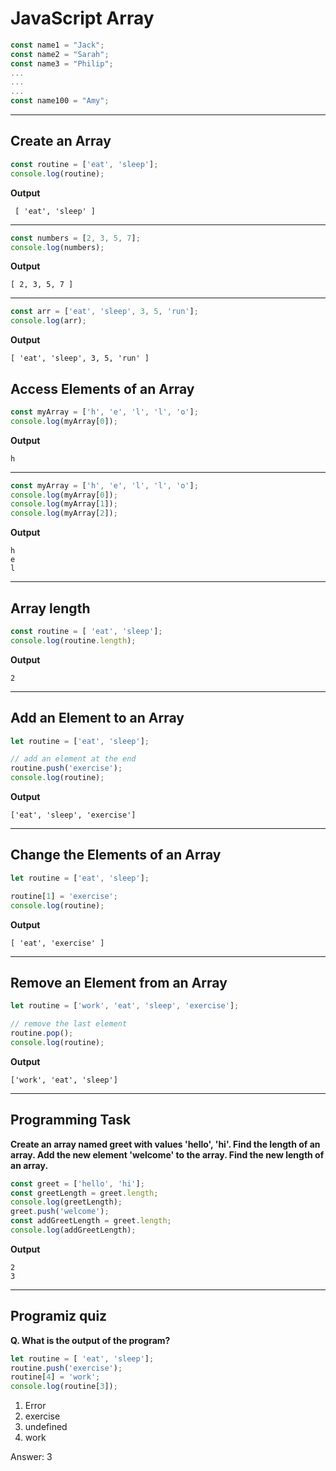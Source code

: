 # JavaScript Array

```js
const name1 = "Jack";
const name2 = "Sarah";
const name3 = "Philip";
...
...
...
const name100 = "Amy";
```
***
## Create an Array
```js
const routine = ['eat', 'sleep'];
console.log(routine);
```
**Output**
```
 [ 'eat', 'sleep' ]
```
***

```js
const numbers = [2, 3, 5, 7];
console.log(numbers);
```
**Output**
```
[ 2, 3, 5, 7 ]
```
***
```js
const arr = ['eat', 'sleep', 3, 5, 'run'];
console.log(arr);
```
**Output**
```
[ 'eat', 'sleep', 3, 5, 'run' ]
```
## Access Elements of an Array
```js
const myArray = ['h', 'e', 'l', 'l', 'o'];
console.log(myArray[0]);
```
**Output**
```
h
```
***

```js
const myArray = ['h', 'e', 'l', 'l', 'o'];
console.log(myArray[0]);
console.log(myArray[1]);
console.log(myArray[2]);
```
**Output**
```
h
e
l
```
***
## Array length
```js
const routine = [ 'eat', 'sleep'];
console.log(routine.length);
```
**Output**
```
2
```
***
## Add an Element to an Array
```js
let routine = ['eat', 'sleep'];

// add an element at the end
routine.push('exercise');
console.log(routine);
```
**Output**
```
['eat', 'sleep', 'exercise']
```
***
## Change the Elements of an Array
```js
let routine = ['eat', 'sleep'];

routine[1] = 'exercise';
console.log(routine);
```
**Output**
```
[ 'eat', 'exercise' ]
```
***
## Remove an Element from an Array
```js
let routine = ['work', 'eat', 'sleep', 'exercise'];

// remove the last element
routine.pop();
console.log(routine);
```
**Output**
```
['work', 'eat', 'sleep']
```
***
## Programming Task
**Create an array named greet with values 'hello', 'hi'.
Find the length of an array.
Add the new element 'welcome' to the array.
Find the new length of an array.**
```js
const greet = ['hello', 'hi'];
const greetLength = greet.length;
console.log(greetLength);
greet.push('welcome');
const addGreetLength = greet.length;
console.log(addGreetLength);
```
**Output**
```
2
3
```
***
## Programiz quiz
**Q. What is the output of the program?**
```js
let routine = [ 'eat', 'sleep'];
routine.push('exercise');
routine[4] = 'work';
console.log(routine[3]);
```
1. Error
2. exercise
3. undefined
4. work

Answer: 3







   
